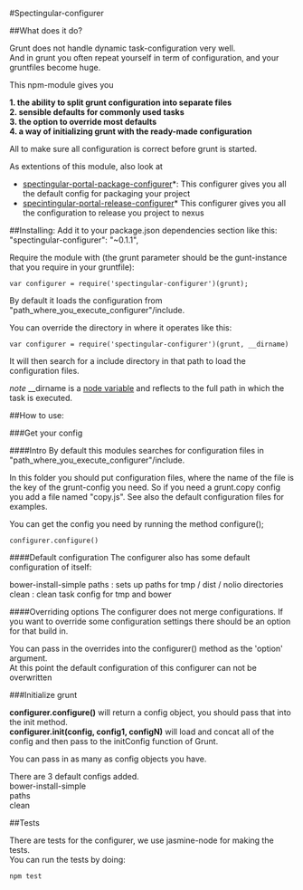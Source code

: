 #Spectingular-configurer

##What does it do?

Grunt does not handle dynamic task-configuration very well.   
And in grunt you often repeat yourself in term of configuration, and your gruntfiles become huge.

This npm-module gives you  
  
  
**1. the ability to split grunt configuration into separate files  
2. sensible defaults for commonly used tasks  
3. the option to override most defaults  
4. a way of initializing grunt with the ready-made configuration**


  
All to make sure all configuration is correct before grunt is started.

As extentions of this module, also look at  
* [spectingular-portal-package-configurer](https://stash.europe.intranet/projects/FL/repos/spectingular-portal-package-configurer/browse)*: This configurer gives you all the default config for packaging your project  
* [specintingular-portal-release-configurer](https://stash.europe.intranet/projects/FL/repos/spectingular-portal-release-configurer/browse)* This configurer gives you all the configuration to release you project to nexus


##Installing:
Add it to your package.json dependencies section like this:  "spectingular-configurer": "~0.1.1",

Require the module with (the grunt parameter should be the gunt-instance that you require in your gruntfile):  
```
var configurer = require('spectingular-configurer')(grunt);
```

By default it loads the configuration from "path_where_you_execute_configurer"/include. 

You can override the directory in where it operates like this:

```
var configurer = require('spectingular-configurer')(grunt, __dirname)
```

It will then search for a include directory in that path to load the configuration files.

*note* __dirname is a [node variable](https://nodejs.org/api/globals.html#globals_dirname) and reflects to the full path in which the task is executed.

##How to use:

###Get your config

####Intro
By default this modules searches for configuration files in "path_where_you_execute_configurer"/include. 

In this folder you should put configuration files, where the name of the file is the key of the grunt-config you need.
So if you need a grunt.copy config you add a file named "copy.js". See also the default configuration files for examples.

You can get the config you need by running the method configure();   

```
configurer.configure()
```

####Default configuration
The configurer also has some default configuration of itself:

bower-install-simple
paths  : sets up paths for tmp / dist / nolio directories
clean  : clean task config for tmp and bower



####Overriding options
The configurer does not merge configurations. 
If you want to override some configuration settings there should be an option for that build in.
  
You can pass in the overrides into the configurer() method as the 'option' argument.  
At this point the default configuration of this configurer can not be overwritten

###Initialize grunt

**configurer.configure()** will return a config object, you should pass that into the init method.  
**configurer.init(config, config1, configN)** will load and concat all of the config and then pass to the initConfig function of Grunt.   

You can pass in as many as config objects you have.

There are 3 default configs added.  
bower-install-simple  
paths  
clean  

##Tests

There are tests for the configurer, we use jasmine-node for making the tests.  
You can run the tests by doing:
```
npm test
```



